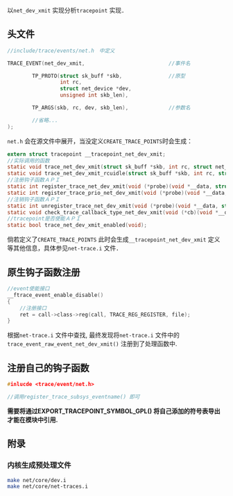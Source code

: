 以`net_dev_xmit` 实现分析`tracepoint` 实现．



## 头文件

```c
//include/trace/events/net.h　中定义

TRACE_EVENT(net_dev_xmit,							//事件名

        TP_PROTO(struct sk_buff *skb,				//原型
                 int rc,
                 struct net_device *dev,
                 unsigned int skb_len),

        TP_ARGS(skb, rc, dev, skb_len),				//参数名

		//省略...
);
```



`net.h` 会在源文件中展开，当没定义`CREATE_TRACE_POINTS`时会生成：

```c
extern struct tracepoint __tracepoint_net_dev_xmit;
//实际调用的函数
static void trace_net_dev_xmit(struct sk_buff *skb, int rc, struct net_device *dev, unsigned int skb_len);
static void trace_net_dev_xmit_rcuidle(struct sk_buff *skb, int rc, struct net_device *dev, unsigned int skb_len);
//注册钩子函数ＡＰＩ
static int register_trace_net_dev_xmit(void (*probe)(void *__data, struct sk_buff *skb, int rc, struct net_device *dev, unsigned int skb_len), void *data);
static int register_trace_prio_net_dev_xmit(void (*probe)(void *__data, struct sk_buff *skb, int rc, struct net_device *dev, unsigned int skb_len), void *data, int prio);
//注销钩子函数ＡＰＩ
static int unregister_trace_net_dev_xmit(void (*probe)(void *__data, struct sk_buff *skb, int rc, struct net_device *dev, unsigned int skb_len), void *data);
static void check_trace_callback_type_net_dev_xmit(void (*cb)(void *__data, struct sk_buff *skb, int rc, struct net_device *dev, unsigned int skb_len));
//tracepoint是否使能ＡＰＩ
static bool trace_net_dev_xmit_enabled(void);
```



倘若定义了`CREATE_TRACE_POINTS` 此时会生成`__tracepoint_net_dev_xmit` 定义等其他信息，具体参见`net-trace.i` 文件．



## 原生钩子函数注册

```c
//event使能接口
__ftrace_event_enable_disable()
{
    //注册接口
    ret = call->class->reg(call, TRACE_REG_REGISTER, file);
}
```

根据`net-trace.i` 文件中查找, 最终发现将`net-trace.i` 文件中的 `trace_event_raw_event_net_dev_xmit()` 注册到了处理函数中.



## 注册自己的钩子函数

```c
#inlucde <trace/event/net.h>

//调用register_trace_subsys_eventname() 即可
```

**需要将通过EXPORT_TRACEPOINT_SYMBOL_GPL() 将自己添加的符号表导出才能在模块中引用.**



## 附录

### 内核生成预处理文件

```bash
make net/core/dev.i
make net/core/net-traces.i
```

